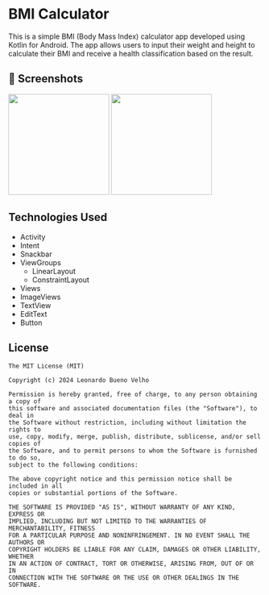 # BMI Calculator
This is a simple BMI (Body Mass Index) calculator app developed using Kotlin for Android. The app allows users to input their weight and height to calculate their BMI and receive a health classification based on the result.



## :camera_flash: Screenshots
<img src="https://github.com/user-attachments/assets/d3342b72-86be-4355-acee-81174b887910" width=200/> <img src="https://github.com/user-attachments/assets/9de034d5-93b6-4f1e-94a9-c473e1ef2841" width=200/>





## Technologies Used
- Activity
- Intent
- Snackbar
- ViewGroups
  - LinearLayout
  - ConstraintLayout
- Views
- ImageViews
- TextView
- EditText
- Button


## License
```
The MIT License (MIT)

Copyright (c) 2024 Leonardo Bueno Velho

Permission is hereby granted, free of charge, to any person obtaining a copy of
this software and associated documentation files (the "Software"), to deal in
the Software without restriction, including without limitation the rights to
use, copy, modify, merge, publish, distribute, sublicense, and/or sell copies of
the Software, and to permit persons to whom the Software is furnished to do so,
subject to the following conditions:

The above copyright notice and this permission notice shall be included in all
copies or substantial portions of the Software.

THE SOFTWARE IS PROVIDED "AS IS", WITHOUT WARRANTY OF ANY KIND, EXPRESS OR
IMPLIED, INCLUDING BUT NOT LIMITED TO THE WARRANTIES OF MERCHANTABILITY, FITNESS
FOR A PARTICULAR PURPOSE AND NONINFRINGEMENT. IN NO EVENT SHALL THE AUTHORS OR
COPYRIGHT HOLDERS BE LIABLE FOR ANY CLAIM, DAMAGES OR OTHER LIABILITY, WHETHER
IN AN ACTION OF CONTRACT, TORT OR OTHERWISE, ARISING FROM, OUT OF OR IN
CONNECTION WITH THE SOFTWARE OR THE USE OR OTHER DEALINGS IN THE SOFTWARE.
```
